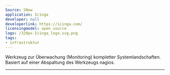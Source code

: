 ```yaml
---
Source: SNow
application: Icinga
developer: null
developerlink: https://icinga.com/
licensingmodel: open source
logo: /320px-Icinga_logo.svg.png
tags:
- infrastruktur
---
```

Werkzeug zur Überwachung (Monitoring) kompletter Systemlandschaften. Basiert auf einer Abspaltung des Werkzeugs nagios.

---
